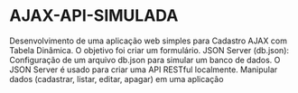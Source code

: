 # AJAX-API-SIMULADA
Desenvolvimento de uma aplicação web simples para Cadastro AJAX com Tabela Dinâmica. O objetivo foi criar um formulário. JSON Server (db.json): Configuração de um arquivo db.json para simular um banco de dados. O JSON Server é usado para criar uma API RESTful localmente. Manipular dados (cadastrar, listar, editar, apagar) em uma aplicação 
